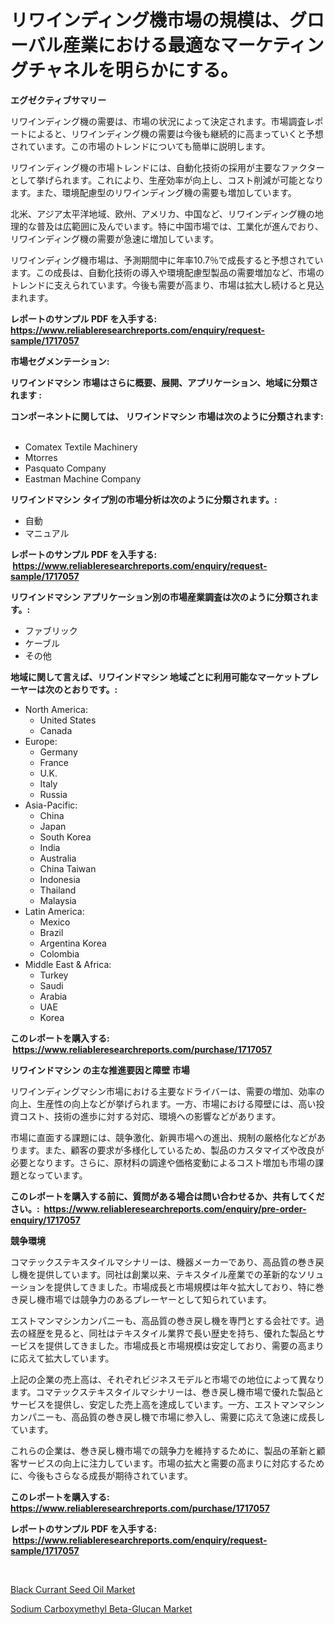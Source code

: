 <p><h1>リワインディング機市場の規模は、グローバル産業における最適なマーケティングチャネルを明らかにする。</h1></p><p><strong>エグゼクティブサマリー</strong></p>
<p><p>リワインディング機の需要は、市場の状況によって決定されます。市場調査レポートによると、リワインディング機の需要は今後も継続的に高まっていくと予想されています。この市場のトレンドについても簡単に説明します。</p><p>リワインディング機の市場トレンドには、自動化技術の採用が主要なファクターとして挙げられます。これにより、生産効率が向上し、コスト削減が可能となります。また、環境配慮型のリワインディング機の需要も増加しています。</p><p>北米、アジア太平洋地域、欧州、アメリカ、中国など、リワインディング機の地理的な普及は広範囲に及んでいます。特に中国市場では、工業化が進んでおり、リワインディング機の需要が急速に増加しています。</p><p>リワインディング機市場は、予測期間中に年率10.7％で成長すると予想されています。この成長は、自動化技術の導入や環境配慮型製品の需要増加など、市場のトレンドに支えられています。今後も需要が高まり、市場は拡大し続けると見込まれます。</p></p>
<p><strong>レポートのサンプル PDF を入手する: <a href="https://www.reliableresearchreports.com/enquiry/request-sample/1717057">https://www.reliableresearchreports.com/enquiry/request-sample/1717057</a></strong></p>
<p><strong>市場セグメンテーション:</strong></p>
<p><strong> リワインドマシン 市場はさらに概要、展開、アプリケーション、地域に分類されます :</strong></p>
<p><strong>コンポーネントに関しては、 リワインドマシン 市場は次のように分類されます: &nbsp;</strong></p>
<p><ul><li>Comatex Textile Machinery</li><li>Mtorres</li><li>Pasquato Company</li><li>Eastman Machine Company</li></ul></p>
<p><strong> リワインドマシン タイプ別の市場分析は次のように分類されます。:</strong></p>
<p><ul><li>自動</li><li>マニュアル</li></ul></p>
<p><strong>レポートのサンプル PDF を入手する: &nbsp;<a href="https://www.reliableresearchreports.com/enquiry/request-sample/1717057">https://www.reliableresearchreports.com/enquiry/request-sample/1717057</a></strong></p>
<p><strong> リワインドマシン アプリケーション別の市場産業調査は次のように分類されます。:</strong></p>
<p><ul><li>ファブリック</li><li>ケーブル</li><li>その他</li></ul></p>
<p><strong>地域に関して言えば、リワインドマシン 地域ごとに利用可能なマーケットプレーヤーは次のとおりです。:</strong></p>
<p><ul>
    <li>
        North America:
        <ul>
            <li>United States</li>
            <li>Canada</li>
        </ul>
    </li>
    <li>
        Europe:
        <ul>
            <li>Germany</li>
            <li>France</li>
            <li>U.K.</li>
            <li>Italy</li>
            <li>Russia</li>
        </ul>
    </li>
    <li>
        Asia-Pacific:
        <ul>
            <li>China</li>
            <li>Japan</li>
            <li>South Korea</li>
            <li>India</li>
            <li>Australia</li>
            <li>China Taiwan</li>
            <li>Indonesia</li>
            <li>Thailand</li>
            <li>Malaysia</li>
        </ul>
    </li>
    <li>
        Latin America:
        <ul>
            <li>Mexico</li>
            <li>Brazil</li>
            <li>Argentina Korea</li>
            <li>Colombia</li>
        </ul>
    </li>
    <li>
        Middle East & Africa:
        <ul>
            <li>Turkey</li>
            <li>Saudi</li>
            <li>Arabia</li>
            <li>UAE</li>
            <li>Korea</li>
        </ul>
    </li>
    </ul></p>
<p><strong>このレポートを購入する: &nbsp;<a href="https://www.reliableresearchreports.com/purchase/1717057">https://www.reliableresearchreports.com/purchase/1717057</a></strong></p>
<p><strong>リワインドマシン の主な推進要因と障壁 市場</strong></p>
<p><p>リワインディングマシン市場における主要なドライバーは、需要の増加、効率の向上、生産性の向上などが挙げられます。一方、市場における障壁には、高い投資コスト、技術の進歩に対する対応、環境への影響などがあります。</p><p>市場に直面する課題には、競争激化、新興市場への進出、規制の厳格化などがあります。また、顧客の要求が多様化しているため、製品のカスタマイズや改良が必要となります。さらに、原材料の調達や価格変動によるコスト増加も市場の課題となっています。</p></p>
<p><strong>このレポートを購入する前に、質問がある場合は問い合わせるか、共有してください。:&nbsp; <a href="https://www.reliableresearchreports.com/enquiry/pre-order-enquiry/1717057">https://www.reliableresearchreports.com/enquiry/pre-order-enquiry/1717057</a></strong></p>
<p><strong>競争環境</strong></p>
<p><p>コマテックステキスタイルマシナリーは、機器メーカーであり、高品質の巻き戻し機を提供しています。同社は創業以来、テキスタイル産業での革新的なソリューションを提供してきました。市場成長と市場規模は年々拡大しており、特に巻き戻し機市場では競争力のあるプレーヤーとして知られています。</p><p>エストマンマシンカンパニーも、高品質の巻き戻し機を専門とする会社です。過去の経歴を見ると、同社はテキスタイル業界で長い歴史を持ち、優れた製品とサービスを提供してきました。市場成長と市場規模は安定しており、需要の高まりに応えて拡大しています。</p><p>上記の企業の売上高は、それぞれビジネスモデルと市場での地位によって異なります。コマテックステキスタイルマシナリーは、巻き戻し機市場で優れた製品とサービスを提供し、安定した売上高を達成しています。一方、エストマンマシンカンパニーも、高品質の巻き戻し機で市場に参入し、需要に応えて急速に成長しています。</p><p>これらの企業は、巻き戻し機市場での競争力を維持するために、製品の革新と顧客サービスの向上に注力しています。市場の拡大と需要の高まりに対応するために、今後もさらなる成長が期待されています。</p></p>
<p><strong>このレポートを購入する: &nbsp; <a href="https://www.reliableresearchreports.com/purchase/1717057">https://www.reliableresearchreports.com/purchase/1717057</a></strong></p>
<p><strong>レポートのサンプル PDF を入手する: &nbsp;<a href="https://www.reliableresearchreports.com/enquiry/request-sample/1717057">https://www.reliableresearchreports.com/enquiry/request-sample/1717057</a></strong><strong></strong></p>
<p>&nbsp;</p>
<p><p><a href="https://skillful-vermicelli-b89.notion.site/Black-Currant-Seed-Oil-Market-Insights-Market-Players-and-Forecast-Till-2031-4127f66c29ba4228afa216a8a5788078">Black Currant Seed Oil Market</a></p><p><a href="https://fuschia-pecorino-a6d.notion.site/Sodium-Carboxymethyl-Beta-Glucan-Market-Research-Report-The-Key-To-Successful-Business-Strategy-For-0decbc8281fa44adb30c93a840934809">Sodium Carboxymethyl Beta-Glucan Market</a></p></p>